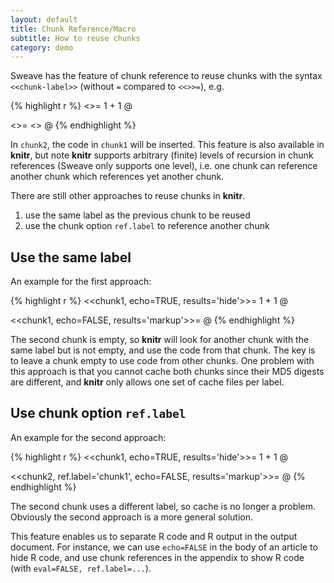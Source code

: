 ```yaml
---
layout: default
title: Chunk Reference/Macro
subtitle: How to reuse chunks
category: demo
---
```


Sweave has the feature of chunk reference to reuse chunks with the syntax `<<chunk-label>>` (without `=` compared to `<<>>=`), e.g.

{% highlight r %}
<<chunk1>>=
1 + 1
@

<<chunk2>>=
<<chunk1>>
@
{% endhighlight %}

In `chunk2`, the code in `chunk1` will be inserted. This feature is also available in **knitr**, but note **knitr** supports arbitrary (finite) levels of recursion in chunk references (Sweave only supports one level), i.e. one chunk can reference another chunk which references yet another chunk.

There are still other approaches to reuse chunks in **knitr**.

1. use the same label as the previous chunk to be reused
1. use the chunk option `ref.label` to reference another chunk

## Use the same label

An example for the first approach:

{% highlight r %}
<<chunk1, echo=TRUE, results='hide'>>=
1 + 1
@

<<chunk1, echo=FALSE, results='markup'>>=
@
{% endhighlight %}

The second chunk is empty, so **knitr** will look for another chunk with the same label but is not empty, and use the code from that chunk. The key is to leave a chunk empty to use code from other chunks. One problem with this approach is that you cannot cache both chunks since their MD5 digests are different, and **knitr** only allows one set of cache files per label.

## Use chunk option `ref.label`

An example for the second approach:

{% highlight r %}
<<chunk1, echo=TRUE, results='hide'>>=
1 + 1
@

<<chunk2, ref.label='chunk1', echo=FALSE, results='markup'>>=
@
{% endhighlight %}

The second chunk uses a different label, so cache is no longer a problem. Obviously the second approach is a more general solution.

This feature enables us to separate R code and R output in the output document. For instance, we can use `echo=FALSE` in the body of an article to hide R code, and use chunk references in the appendix to show R code (with `eval=FALSE, ref.label=...`).
